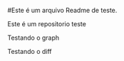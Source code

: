 #Este é um arquivo Readme de teste.

Este é um repositorio teste

Testando o graph

Testando o diff
